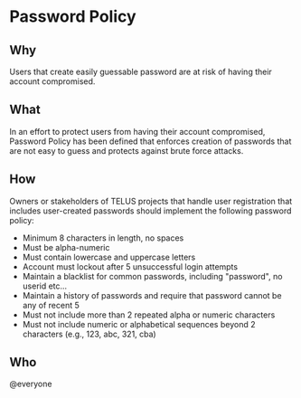# Password Policy

## Why

Users that create easily guessable password are at risk of having their account compromised.

## What

In an effort to protect users from having their account compromised, Password Policy has been defined that enforces creation of passwords that are not easy to guess and protects against brute force attacks.

## How

Owners or stakeholders of TELUS projects that handle user registration that includes user-created passwords should implement the following password policy:

- Minimum 8 characters in length, no spaces
- Must be alpha-numeric
- Must contain lowercase and uppercase letters
- Account must lockout after 5 unsuccessful login attempts
- Maintain a blacklist for common passwords, including "password", no userid etc...
- Maintain a history of passwords and require that password cannot be any of recent 5
- Must not include more than 2 repeated alpha or numeric characters
- Must not include numeric or alphabetical sequences beyond 2 characters (e.g., 123, abc, 321, cba)

## Who

@everyone
